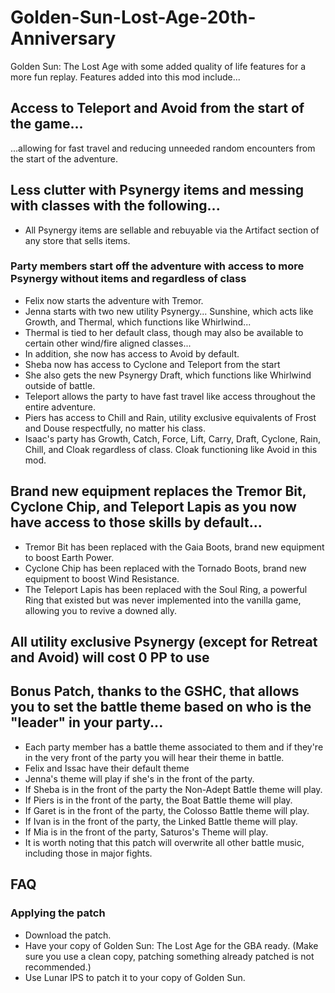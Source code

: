 # Golden-Sun-Lost-Age-20th-Anniversary
Golden Sun: The Lost Age with some added quality of life features for a more fun replay.  Features added into this mod include...
## Access to Teleport and Avoid from the start of the game...
...allowing for fast travel and reducing unneeded random encounters from the start of the adventure.
## Less clutter with Psynergy items and messing with classes with the following...
- All Psynergy items are sellable and rebuyable via the Artifact section of any store that sells items.
### Party members start off the adventure with access to more Psynergy without items and regardless of class
- Felix now starts the adventure with Tremor.
- Jenna starts with two new utility Psynergy... Sunshine, which acts like Growth, and Thermal, which functions like Whirlwind...
- Thermal is tied to her default class, though may also be available to certain other wind/fire aligned classes...
- In addition, she now has access to Avoid by default.
- Sheba now has access to Cyclone and Teleport from the start
- She also gets the new Psynergy Draft, which functions like Whirlwind outside of battle.  
- Teleport allows the party to have fast travel like access throughout the entire adventure.
- Piers has access to Chill and Rain, utility exclusive equivalents of Frost and Douse respectfully, no matter his class.
- Isaac's party has Growth, Catch, Force, Lift, Carry, Draft, Cyclone, Rain, Chill, and Cloak regardless of class. Cloak functioning like Avoid in this mod.
## Brand new equipment replaces the Tremor Bit, Cyclone Chip, and Teleport Lapis as you now have access to those skills by default...
- Tremor Bit has been replaced with the Gaia Boots, brand new equipment to boost Earth Power.
- Cyclone Chip has been replaced with the Tornado Boots, brand new equipment to boost Wind Resistance.
- The Teleport Lapis has been replaced with the Soul Ring, a powerful Ring that existed but was never implemented into the vanilla game, allowing you to revive a downed ally.
## All utility exclusive Psynergy (except for Retreat and Avoid) will cost 0 PP to use
## Bonus Patch, thanks to the GSHC, that allows you to set the battle theme based on who is the "leader" in your party...
- Each party member has a battle theme associated to them and if they're in the very front of the party you will hear their theme in battle.
- Felix and Issac have their default theme
- Jenna's theme will play if she's in the front of the party.
- If Sheba is in the front of the party the Non-Adept Battle theme will play.
- If Piers is in the front of the party, the Boat Battle theme will play.
- If Garet is in the front of the party, the Colosso Battle theme will play.
- If Ivan is in the front of the party, the Linked Battle theme will play.
- If Mia is in the front of the party, Saturos's Theme will play.
- It is worth noting that this patch will overwrite all other battle music, including those in major fights.

## FAQ
### Applying the patch
- Download the patch.
- Have your copy of Golden Sun: The Lost Age for the GBA ready. (Make sure you use a clean copy, patching something already patched is not recommended.)
- Use Lunar IPS to patch it to your copy of Golden Sun.

